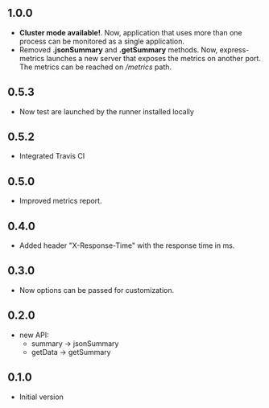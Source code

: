 ## 1.0.0
  - __Cluster mode available!__. Now, application that uses more than one process can be monitored as a single application.
  - Removed __.jsonSummary__ and __.getSummary__ methods. Now, express-metrics launches a new server that exposes the metrics on another port. The metrics can be reached on _/metrics_ path.

## 0.5.3
  - Now test are launched by the runner installed locally

## 0.5.2
  - Integrated Travis CI

## 0.5.0
  - Improved metrics report.

## 0.4.0
  - Added header "X-Response-Time" with the response time in ms.

## 0.3.0
  - Now options can be passed for customization.

## 0.2.0
  - new API:
    - summary -> jsonSummary
    - getData -> getSummary

## 0.1.0
  - Initial version
